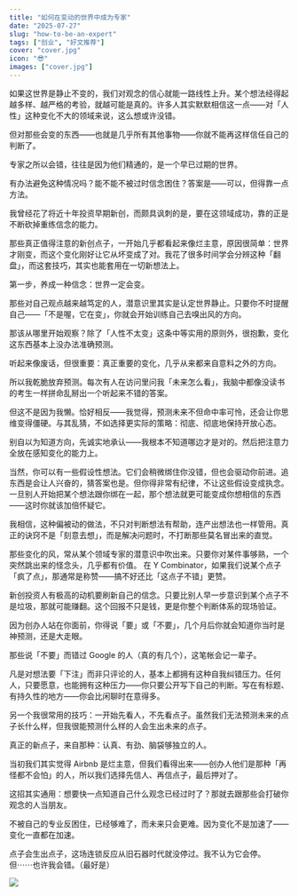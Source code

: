 ```yaml
---
title: "如何在变动的世界中成为专家"
date: "2025-07-27"
slug: "how-to-be-an-expert"
tags: ["创业", "好文推荐"]
cover: "cover.jpg"
icon: "😎"
images: ["cover.jpg"]
---
```

如果这世界是静止不变的，我们对观念的信心就能一路线性上升。某个想法经得起越多样、越严格的考验，就越可能是真的。许多人其实默默相信这一点——对「人性」这种变化不大的领域来说，这么想或许没错。



但对那些会变的东西——也就是几乎所有其他事物——你就不能再这样信任自己的判断了。



专家之所以会错，往往是因为他们精通的，是一个早已过期的世界。



有办法避免这种情况吗？能不能不被过时信念困住？答案是——可以，但得靠一点方法。



我曾经花了将近十年投资早期新创，而颇具讽刺的是，要在这领域成功，靠的正是不断砍掉重练信念的能力。



那些真正值得注意的新创点子，一开始几乎都看起来像烂主意，原因很简单：世界才刚变，而这个变化刚好让它从坏变成了对。我花了很多时间学会分辨这种「翻盘」，而这套技巧，其实也能套用在一切新想法上。



第一步，养成一种信念：世界一定会变。



那些对自己观点越来越笃定的人，潜意识里其实是认定世界静止。只要你不时提醒自己——「不是喔，它在变」，你就会开始训练自己去嗅出风的方向。



那该从哪里开始观察？除了「人性不太变」这条中等实用的原则外，很抱歉，变化这东西基本上没办法准确预测。



听起来像废话，但很重要：真正重要的变化，几乎从来都来自意料之外的方向。



所以我乾脆放弃预测。每次有人在访问里问我「未来怎么看」，我脑中都像没读书的考生一样拼命乱掰出一个听起来不错的答案。



但这不是因为我懒。恰好相反——我觉得，预测未来不但命中率可怜，还会让你思维变得僵硬。与其乱猜，不如选择更实际的策略：彻底、彻底地保持开放心态。



别自以为知道方向，先诚实地承认——我根本不知道哪边才是对的。然后把注意力全放在感知变化的能力上。



当然，你可以有一些假设性想法。它们会稍微绑住你没错，但也会驱动你前进。追东西是会让人兴奋的，猜答案也是。但你得非常有纪律，不让这些假设变成执念。
一旦别人开始把某个想法跟你绑在一起，那个想法就更可能变成你想相信的东西——这时你就该加倍怀疑它。



我相信，这种偏被动的做法，不只对判断想法有帮助，连产出想法也一样管用。真正的诀窍不是「刻意去想」，而是解决问题时，不打断那些莫名冒出来的直觉。



那些变化的风，常从某个领域专家的潜意识中吹出来。只要你对某件事够熟，一个突然跳出来的怪念头，几乎都有价值。
在 Y Combinator，如果我们说某个点子「疯了点」，那通常是称赞——搞不好还比「这点子不错」更赞。



新创投资人有极高的动机要刷新自己的信念。只要比别人早一步意识到某个点子不是垃圾，那就可能赚翻。这个回报不只是钱，更是你整个判断体系的现场验证。



因为创办人站在你面前，你得说「要」或「不要」，几个月后你就会知道你当时是神预测，还是大走眼。



那些说「不要」而错过 Google 的人（真的有几个），这笔帐会记一辈子。



凡是对想法要「下注」而非只评论的人，基本上都拥有这种自我纠错压力。任何人，只要愿意，也能拥有这种压力——你只要公开写下自己的判断。写在有标题、有持久性的地方——你会比闲聊时在意得多。



另一个我很常用的技巧：一开始先看人，不先看点子。虽然我们无法预测未来的点子长什么样，但我很能预测什么样的人会生出未来的点子。



真正的新点子，来自那种：认真、有劲、脑袋够独立的人。



当初我们其实觉得 Airbnb 是烂主意，但我们看得出来——创办人他们是那种「再怪都不会怕」的人，所以我们选择先信人、再信点子，最后押对了。



这招其实通用：想要快一点知道自己什么观念已经过时了？那就去跟那些会打破你观念的人当朋友。



不被自己的专业反困住，已经够难了，而未来只会更难。因为变化不是加速了——变化一直都在加速。



点子会生出点子，这场连锁反应从旧石器时代就没停过。我不认为它会停。
但⋯⋯也许我会错。（最好是）




![](https://prod-files-secure.s3.us-west-2.amazonaws.com/112d0858-5090-4d34-a606-b75eb8d65fd2/46476355-9cf3-4e99-9b7a-3531bc426380/1000202064.png?X-Amz-Algorithm=AWS4-HMAC-SHA256&X-Amz-Content-Sha256=UNSIGNED-PAYLOAD&X-Amz-Credential=ASIAZI2LB466RO53DOLN%2F20251029%2Fus-west-2%2Fs3%2Faws4_request&X-Amz-Date=20251029T194315Z&X-Amz-Expires=3600&X-Amz-Security-Token=IQoJb3JpZ2luX2VjECIaCXVzLXdlc3QtMiJIMEYCIQDgjf0TdaJc2YhbExfRsS0%2BI7D4jB1G%2BcK%2BcPEw4GDF8AIhAKJaeuzEPvwetM3K8pgECJadXtKHaC%2FWGCjRzMQYSSMXKogECNv%2F%2F%2F%2F%2F%2F%2F%2F%2F%2FwEQABoMNjM3NDIzMTgzODA1Igy%2F1SvCZuGFxclwOsIq3AMqUBl6%2BsN6LtijdbvRlS83%2BB8rjz4%2BhiQqvVqESgUn5zbgBpOGmd7X%2BC%2FfuRzsGg%2B4HNIL2mmbFj3qeOuNQ0%2Fj2Xx%2Fv0kFa0z8dxThchHEQix78UeY%2FaL4VDk%2BQmQEaFZWM0SZXp%2BkMpmRTqH5sLwJoazxwCKvfYUxZOOCF6Tgtqrd5oL88KrO4Vlg5olP4fdW%2FvwthbwxL%2FUvUMtYwaiNuo8M12LOI378Sklr18rMM0GoMGDes4dTknbl0sf0ISP7S2FQ7KTiTevyCzEjgIihRes5gJCco43bgJNH4idwu5o5qD7fUKWTxsbiXFXjau1d5BYmIlGtowpWhXJ9Fconnu8kMvIIlFANakr%2BQvVkRF%2BBV0e8KSj3YMQQJtFCngkYBViwSdHPB4Zbb247Tj200lxv5uT3sVWlVQSPCqIMWsqrdbCIaImuzPrTgXydSsLHcJSPgu0GSp2QBddxEMqsMOUmfa1YwTH9FJ66e5%2FtNQwW83ISlSuGhq36iLmqo1en7cbaANqj3fIhFWbr3xoJ01UhGmV3pqjGtaCpqTFZ7%2BfRf0CnJE6gDlzo8DnmYHb50ndRg9MjjsXetySa32qTBtIUcQ1%2F2neXUNQwhyylaZP%2FuuZQnGGxy9HS8jCQnInIBjqkARxGts5RLBV6Oh2yJXlZnAZ%2F70NqZRCRLTaOl%2BydVNchpEYfVI1P2p%2F%2BAacTzNKi%2BvkO0ePrr6X76KtPB2wrc6ZL1HXMiCx%2BZkhDLyKPYIO4BHl5QVWJo7mqqReyOiBd4LM7%2Fga3R2IbYn6RhzVGhtUQzssQsuufm5Un4tCocSGm%2BKLFqbxurLk2FGCHbilFFAG%2BTXuFG%2FL%2F7G8tdYG3Z8acHjny&X-Amz-Signature=2d71e58c1b2ed9c436c4eb2a5a4a21365f65e42f6f76feadf98359cdd551553c&X-Amz-SignedHeaders=host&x-amz-checksum-mode=ENABLED&x-id=GetObject)

